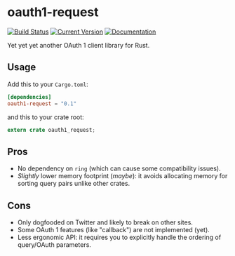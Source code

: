 # oauth1-request

[![Build Status](https://travis-ci.org/tesaguri/oauth1-request.svg?branch=master)](https://travis-ci.org/tesaguri/oauth1-request/)
[![Current Version](https://img.shields.io/crates/v/oauth1-request.svg)](https://crates.io/crates/oauth1-request)
[![Documentation](https://docs.rs/oauth1-request/badge.svg)](https://docs.rs/oauth1-request/)

Yet yet yet another OAuth 1 client library for Rust.

## Usage

Add this to your `Cargo.toml`:

```toml
[dependencies]
oauth1-request = "0.1"
```

and this to your crate root:

```rust
extern crate oauth1_request;
```

## Pros

* No dependency on `ring` (which can cause some compatibility issues).
* *Slightly* lower memory footprint (*maybe*): it avoids allocating memory for sorting query pairs unlike other crates.

## Cons

* Only dogfooded on Twitter and likely to break on other sites.
* Some OAuth 1 features (like "callback") are not implemented (yet).
* Less ergonomic API: it requires you to explicitly handle the ordering of query/OAuth parameters.
